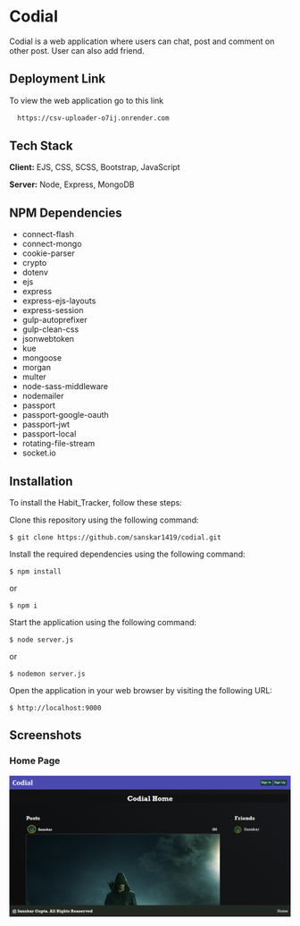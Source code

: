 # Codial

Codial is a web application where users can chat, post and comment on other post. User can also add friend.

## Deployment Link

To view the web application go to this link

```bash
  https://csv-uploader-o7ij.onrender.com
```

## Tech Stack

**Client:** EJS, CSS, SCSS, Bootstrap, JavaScript

**Server:** Node, Express, MongoDB

## NPM Dependencies

- connect-flash
- connect-mongo
- cookie-parser
- crypto
- dotenv
- ejs
- express
- express-ejs-layouts
- express-session
- gulp-autoprefixer
- gulp-clean-css
- jsonwebtoken
- kue
- mongoose
- morgan
- multer
- node-sass-middleware
- nodemailer
- passport
- passport-google-oauth
- passport-jwt
- passport-local
- rotating-file-stream
- socket.io

## Installation

To install the Habit_Tracker, follow these steps:

Clone this repository using the following command:

```
$ git clone https://github.com/sanskar1419/codial.git
```

Install the required dependencies using the following command:

```
$ npm install
```

or

```
$ npm i
```

Start the application using the following command:

```
$ node server.js
```

or

```
$ nodemon server.js
```

Open the application in your web browser by visiting the following URL:

```
$ http://localhost:9000
```

## Screenshots

### Home Page

![Home](https://github.com/sanskar1419/Project_Screenshot/blob/master/Codial/Screenshot%202024-02-04%20134806.png?raw=true)
